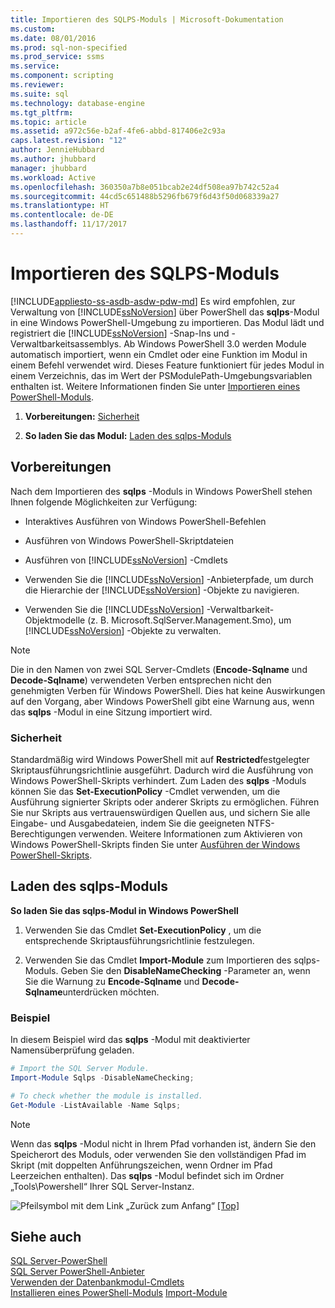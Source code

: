 ```yaml
---
title: Importieren des SQLPS-Moduls | Microsoft-Dokumentation
ms.custom: 
ms.date: 08/01/2016
ms.prod: sql-non-specified
ms.prod_service: ssms
ms.service: 
ms.component: scripting
ms.reviewer: 
ms.suite: sql
ms.technology: database-engine
ms.tgt_pltfrm: 
ms.topic: article
ms.assetid: a972c56e-b2af-4fe6-abbd-817406e2c93a
caps.latest.revision: "12"
author: JennieHubbard
ms.author: jhubbard
manager: jhubbard
ms.workload: Active
ms.openlocfilehash: 360350a7b8e051bcab2e24df508ea97b742c52a4
ms.sourcegitcommit: 44cd5c651488b5296fb679f6d43f50d068339a27
ms.translationtype: HT
ms.contentlocale: de-DE
ms.lasthandoff: 11/17/2017
---
```

# <a name="import-the-sqlps-module"></a>Importieren des SQLPS-Moduls
[!INCLUDE[appliesto-ss-asdb-asdw-pdw-md](../../includes/appliesto-ss-asdb-asdw-pdw-md.md)] Es wird empfohlen, zur Verwaltung von [!INCLUDE[ssNoVersion](../../includes/ssnoversion-md.md)] über PowerShell das **sqlps**-Modul in eine Windows PowerShell-Umgebung zu importieren. Das Modul lädt und registriert die [!INCLUDE[ssNoVersion](../../includes/ssnoversion-md.md)] -Snap-Ins und -Verwaltbarkeitsassemblys.  Ab Windows PowerShell 3.0 werden Module automatisch importiert, wenn ein Cmdlet oder eine Funktion im Modul in einem Befehl verwendet wird. Dieses Feature funktioniert für jedes Modul in einem Verzeichnis, das im Wert der PSModulePath-Umgebungsvariablen enthalten ist.  Weitere Informationen finden Sie unter [Importieren eines PowerShell-Moduls](https://msdn.microsoft.com/library/dd878284(v=vs.85).aspx).
  
1.  **Vorbereitungen:**  [Sicherheit](#Security)  
  
2.  **So laden Sie das Modul:**  [Laden des sqlps-Moduls](#LoadSqlps)  
  
## <a name="before-you-begin"></a>Vorbereitungen  
 Nach dem Importieren des **sqlps** -Moduls in Windows PowerShell stehen Ihnen folgende Möglichkeiten zur Verfügung:  
  
-   Interaktives Ausführen von Windows PowerShell-Befehlen  
  
-   Ausführen von Windows PowerShell-Skriptdateien  
  
-   Ausführen von [!INCLUDE[ssNoVersion](../../includes/ssnoversion-md.md)] -Cmdlets  
  
-   Verwenden Sie die [!INCLUDE[ssNoVersion](../../includes/ssnoversion-md.md)] -Anbieterpfade, um durch die Hierarchie der [!INCLUDE[ssNoVersion](../../includes/ssnoversion-md.md)] -Objekte zu navigieren.  
  
-   Verwenden Sie die [!INCLUDE[ssNoVersion](../../includes/ssnoversion-md.md)] -Verwaltbarkeit-Objektmodelle (z. B. Microsoft.SqlServer.Management.Smo), um [!INCLUDE[ssNoVersion](../../includes/ssnoversion-md.md)] -Objekte zu verwalten.  
  
> [!NOTE]  
>  Die in den Namen von zwei SQL Server-Cmdlets (**Encode-Sqlname** und **Decode-Sqlname**) verwendeten Verben entsprechen nicht den genehmigten Verben für Windows PowerShell. Dies hat keine Auswirkungen auf den Vorgang, aber Windows PowerShell gibt eine Warnung aus, wenn das **sqlps** -Modul in eine Sitzung importiert wird.  
  
###  <a name="Security"></a> Sicherheit  
 Standardmäßig wird Windows PowerShell mit auf **Restricted**festgelegter Skriptausführungsrichtlinie ausgeführt. Dadurch wird die Ausführung von Windows PowerShell-Skripts verhindert. Zum Laden des **sqlps** -Moduls können Sie das **Set-ExecutionPolicy** -Cmdlet verwenden, um die Ausführung signierter Skripts oder anderer Skripts zu ermöglichen. Führen Sie nur Skripts aus vertrauenswürdigen Quellen aus, und sichern Sie alle Eingabe- und Ausgabedateien, indem Sie die geeigneten NTFS-Berechtigungen verwenden. Weitere Informationen zum Aktivieren von Windows PowerShell-Skripts finden Sie unter [Ausführen der Windows PowerShell-Skripts](http://www.microsoft.com/technet/scriptcenter/topics/winpsh/manual/run.mspx).  
  
##  <a name="LoadSqlps"></a> Laden des sqlps-Moduls  
 **So laden Sie das sqlps-Modul in Windows PowerShell**  
  
1.  Verwenden Sie das Cmdlet **Set-ExecutionPolicy** , um die entsprechende Skriptausführungsrichtlinie festzulegen.  
  
2.  Verwenden Sie das Cmdlet **Import-Module** zum Importieren des sqlps-Moduls. Geben Sie den **DisableNameChecking** -Parameter an, wenn Sie die Warnung zu **Encode-Sqlname** und **Decode-Sqlname**unterdrücken möchten.  
  
### <a name="example"></a>Beispiel  
 In diesem Beispiel wird das **sqlps** -Modul mit deaktivierter Namensüberprüfung geladen.  
  
```powershell 
# Import the SQL Server Module.    
Import-Module Sqlps -DisableNameChecking;

# To check whether the module is installed.
Get-Module -ListAvailable -Name Sqlps;
```  
  
> [!NOTE]  
>  Wenn das **sqlps** -Modul nicht in Ihrem Pfad vorhanden ist, ändern Sie den Speicherort des Moduls, oder verwenden Sie den vollständigen Pfad im Skript (mit doppelten Anführungszeichen, wenn Ordner im Pfad Leerzeichen enthalten). Das **sqlps** -Modul befindet sich im Ordner „Tools\Powershell“ Ihrer SQL Server-Instanz.  
  
 ![Pfeilsymbol mit dem Link „Zurück zum Anfang“](../../analysis-services/instances/media/uparrow16x16.gif "Pfeilsymbol mit dem Link „Zurück zum Anfang“") [&#91;Top&#93;]()  
  
## <a name="see-also"></a>Siehe auch  
 [SQL Server-PowerShell](../../relational-databases/scripting/sql-server-powershell.md)   
 [SQL Server PowerShell-Anbieter](../../relational-databases/scripting/sql-server-powershell-provider.md)   
 [Verwenden der Datenbankmodul-Cmdlets](../../relational-databases/scripting/use-the-database-engine-cmdlets.md)  
 [Installieren eines PowerShell-Moduls](https://msdn.microsoft.com/library/dd878350(v=vs.85).aspx)  
 [Import-Module](https://technet.microsoft.com/library/hh849725.aspx)
  
  
